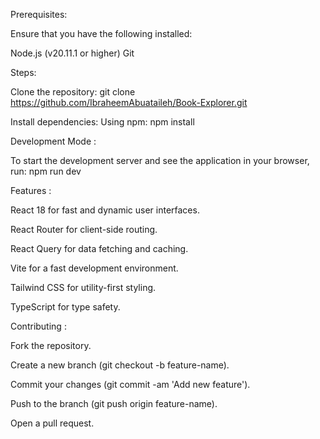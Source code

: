 Prerequisites:

Ensure that you have the following installed:

Node.js (v20.11.1 or higher)
Git 

Steps:

Clone the repository: git clone https://github.com/IbraheemAbuataileh/Book-Explorer.git 

Install dependencies: Using npm: npm install

Development Mode :

To start the development server and see the application in your browser, run: npm run dev 

Features :

React 18 for fast and dynamic user interfaces.

React Router for client-side routing.

React Query for data fetching and caching.

Vite for a fast development environment.

Tailwind CSS for utility-first styling.

TypeScript for type safety.

Contributing :

Fork the repository.

Create a new branch (git checkout -b feature-name).

Commit your changes (git commit -am 'Add new feature').

Push to the branch (git push origin feature-name).

Open a pull request.
